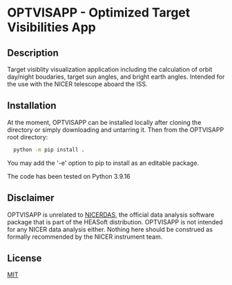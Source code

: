 # OPTVISAPP - Optimized Target Visibilities App

## Description

Target visiblity visualization application including the calculation of orbit day/night boudaries, target sun angles, 
and bright earth angles. Intended for the use with the NICER telescope aboard the ISS.

## Installation

At the moment, OPTVISAPP can be installed locally after cloning the directory or simply downloading 
and untarring it. Then from the OPTVISAPP root directory:

```bash
  python -m pip install .
```

You may add the '-e' option to pip to install as an editable package.

The code has been tested on Python 3.9.16

## Disclaimer

OPTVISAPP is unrelated to [NICERDAS](https://heasarc.gsfc.nasa.gov/docs/nicer/nicer_analysis.html), the official data analysis software package that is part of the HEASoft 
distribution. OPTVISAPP is not intended for any NICER data analysis either. Nothing here should be construed as formally 
recommended by the NICER instrument team.

## License

[MIT](https://choosealicense.com/licenses/mit/)